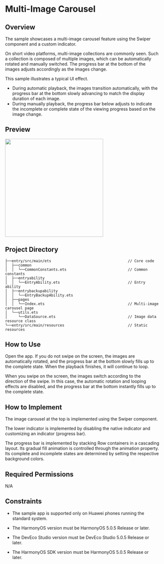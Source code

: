 # Multi-Image Carousel
## Overview
The sample showcases a multi-image carousel feature using the Swiper component and a custom indicator.

On short video platforms, multi-image collections are commonly seen. Such a collection is composed of multiple images, which can be automatically rotated and manually switched. The progress bar at the bottom of the images adjusts accordingly as the images change.

This sample illustrates a typical UI effect.

* During automatic playback, the images transition automatically, with the progress bar at the bottom slowly advancing to match the display duration of each image.
* During manually playback, the progress bar below adjusts to indicate the incomplete or complete state of the viewing progress based on the image change.
## Preview
<img src="./screenshots/device/image_en.gif" width="320">

## Project Directory
````
├──entry/src/main/ets                                   // Core code
│  ├──common
│  │  └──CommonConstants.ets                            // Common constants
│  ├──entryability
│  │  └──EntryAbility.ets                               // Entry ability
│  ├──entrybackupability
│  │  └──EntryBackupAbility.ets
│  ├──pages                              
│  │  └──Index.ets                                      // Multi-image carousel page
│  └──utils.ets
│     └──DataSource.ets                                 // Image data resource class
└──entry/src/main/resources                             // Static resources
````
## How to Use
Open the app. If you do not swipe on the screen, the images are automatically rotated, and the progress bar at the bottom slowly fills up to the complete state. When the playback finishes, it will continue to loop.

When you swipe on the screen, the images switch according to the direction of the swipe. In this case, the automatic rotation and looping effects are disabled, and the progress bar at the bottom instantly fills up to the complete state.

## How to Implement
The image carousel at the top is implemented using the Swiper component.

The lower indicator is implemented by disabling the native indicator and customizing an indicator (progress bar).

The progress bar is implemented by stacking Row containers in a cascading layout. Its gradual fill animation is controlled through the animation property. Its complete and incomplete states are determined by setting the respective background colors.

## Required Permissions
N/A

## Constraints
* The sample app is supported only on Huawei phones running the standard system.


* The HarmonyOS version must be HarmonyOS 5.0.5 Release or later.


* The DevEco Studio version must be DevEco Studio 5.0.5 Release or later.


* The HarmonyOS SDK version must be HarmonyOS 5.0.5 Release or later.